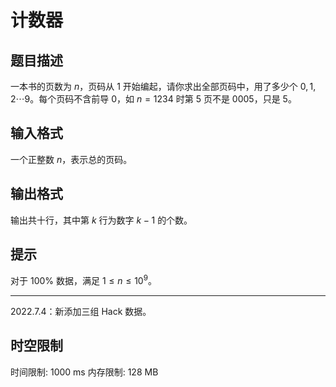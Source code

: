 # 计数器

## 题目描述

一本书的页数为 $n$，页码从 $1$ 开始编起，请你求出全部页码中，用了多少个 $0,1,2\cdots 9$。每个页码不含前导 $0$，如 $n=1234$ 时第 $5$ 页不是 $0005$，只是 $5$。


## 输入格式

一个正整数 $n$，表示总的页码。


## 输出格式

输出共十行，其中第 $k$ 行为数字 $k-1$ 的个数。


## 提示

对于 $100\%$ 数据，满足 $1\le n\le 10^9$。

---

$2022.7.4$：新添加三组 $\text{Hack}$ 数据。

## 时空限制

时间限制: 1000 ms
内存限制: 128 MB
